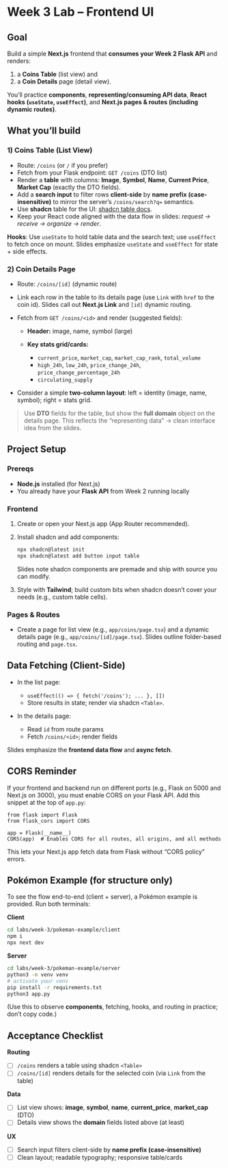 # Week 3 Lab – Frontend UI

## Goal

Build a simple **Next.js** frontend that **consumes your Week 2 Flask API** and renders:

1. a **Coins Table** (list view) and
2. a **Coin Details** page (detail view).

You’ll practice **components**, **representing/consuming API data**, **React hooks (`useState`, `useEffect`)**, and **Next.js pages & routes (including dynamic routes)**. 


## What you’ll build

### 1) Coins Table (List View)

* Route: `/coins` (or `/` if you prefer)
* Fetch from your Flask endpoint: `GET /coins` (DTO list)
* Render a **table** with columns: **Image**, **Symbol**, **Name**, **Current Price**, **Market Cap** (exactly the DTO fields).
* Add a **search input** to filter rows **client-side** by **name prefix (case-insensitive)** to mirror the server’s `/coins/search?q=` semantics.
* Use **shadcn** table for the UI: [shadcn table docs](https://ui.shadcn.com/docs/components/table).
* Keep your React code aligned with the data flow in slides: *request → receive → organize → render*. 

**Hooks**: Use `useState` to hold table data and the search text; use `useEffect` to fetch once on mount. Slides emphasize `useState` and `useEffect` for state + side effects.  

### 2) Coin Details Page

* Route: `/coins/[id]` (dynamic route)
* Link each row in the table to its details page (use `Link` with `href` to the coin id). Slides call out **Next.js Link** and `[id]` dynamic routing. 
* Fetch from `GET /coins/<id>` and render (suggested fields):

  * **Header:** image, name, symbol (large)
  * **Key stats grid/cards:**

    * `current_price`, `market_cap`, `market_cap_rank`, `total_volume`
    * `high_24h`, `low_24h`, `price_change_24h`, `price_change_percentage_24h`
    * `circulating_supply`
* Consider a simple **two-column layout**: left = identity (image, name, symbol); right = stats grid.

> Use **DTO** fields for the table, but show the **full domain** object on the details page. This reflects the “representing data” → clean interface idea from the slides. 


## Project Setup

### Prereqs

* **Node.js** installed (for Next.js)
* You already have your **Flask API** from Week 2 running locally

### Frontend

1. Create or open your Next.js app (App Router recommended).
2. Install shadcn and add components:

   ```bash
   npx shadcn@latest init
   npx shadcn@latest add button input table
   ```

   Slides note shadcn components are premade and ship with source you can modify. 
3. Style with **Tailwind**; build custom bits when shadcn doesn’t cover your needs (e.g., custom table cells). 

### Pages & Routes

* Create a page for list view (e.g., `app/coins/page.tsx`) and a dynamic details page (e.g., `app/coins/[id]/page.tsx`). Slides outline folder-based routing and `page.tsx`. 


## Data Fetching (Client-Side)

* In the list page:

  * `useEffect(() => { fetch('/coins'); ... }, [])`
  * Store results in state; render via shadcn `<Table>`.
* In the details page:

  * Read `id` from route params
  * Fetch `/coins/<id>`; render fields

Slides emphasize the **frontend data flow** and **async fetch**. 


## CORS Reminder

If your frontend and backend run on different ports (e.g., Flask on 5000 and Next.js on 3000), you must enable CORS on your Flask API.
Add this snippet at the top of `app.py`:

```
from flask import Flask
from flask_cors import CORS

app = Flask(__name__)
CORS(app)  # Enables CORS for all routes, all origins, and all methods
```

This lets your Next.js app fetch data from Flask without “CORS policy” errors.


## Pokémon Example (for structure only)

To see the flow end-to-end (client + server), a Pokémon example is provided. Run both terminals:

**Client**

```bash
cd labs/week-3/pokeman-example/client
npm i
npx next dev
```

**Server**

```bash
cd labs/week-3/pokeman-example/server
python3 -m venv venv
# activate your venv
pip install -r requirements.txt
python3 app.py
```

(Use this to observe **components**, fetching, hooks, and routing in practice; don’t copy code.)


## Acceptance Checklist

**Routing**

* [ ] `/coins` renders a table using shadcn `<Table>`
* [ ] `/coins/[id]` renders details for the selected coin (via `Link` from the table)  

**Data**

* [ ] List view shows: **image**, **symbol**, **name**, **current_price**, **market_cap** (DTO)
* [ ] Details view shows the **domain** fields listed above (at least)

**UX**

* [ ] Search input filters client-side by **name prefix (case-insensitive)**
* [ ] Clean layout; readable typography; responsive table/cards
